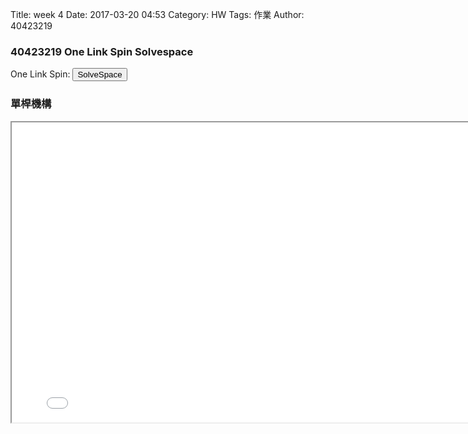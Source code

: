 Title: week 4
Date: 2017-03-20 04:53
Category: HW
Tags: 作業
Author: 40423219

<h3>
40423219
One Link Spin Solvespace
</h3>
<!-- PELICAN_END_SUMMARY -->

<p>One Link Spin: <button onClick="lity('https://vimeo.com/210533925')"><span class="glyphicon glyphicon-facetime-video"></span> SolveSpace</button> 
</p>

<h3>單桿機構</h3>
<iframe src="../data/solvespace/onelinkspin/onelinkspin.html" width="800" height="480"></iframe>